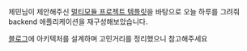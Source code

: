 제민님이 제안해주신 [멀티모듈 프로젝트 템플릿](https://github.com/team-dodn/spring-boot-java-template)을 바탕으로 오늘 하루를 그려줘 backend 애플리케이션을 재구성해보았습니다.

[블로그](https://velog.io/@choihuk/series/%EB%A9%80%ED%8B%B0%EB%AA%A8%EB%93%88-%EB%8F%84%EC%9E%85%EA%B8%B0)에 아키텍처를 설계하며 고민거리를 정리했으니 참고해주세요
